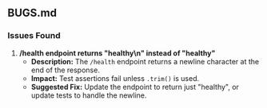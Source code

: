 
## BUGS.md


### Issues Found

1. **/health endpoint returns "healthy\n" instead of "healthy"**
   - **Description:** The `/health` endpoint returns a newline character at the end of the response.
   - **Impact:** Test assertions fail unless `.trim()` is used.
   - **Suggested Fix:** Update the endpoint to return just "healthy", or update tests to handle the newline.
